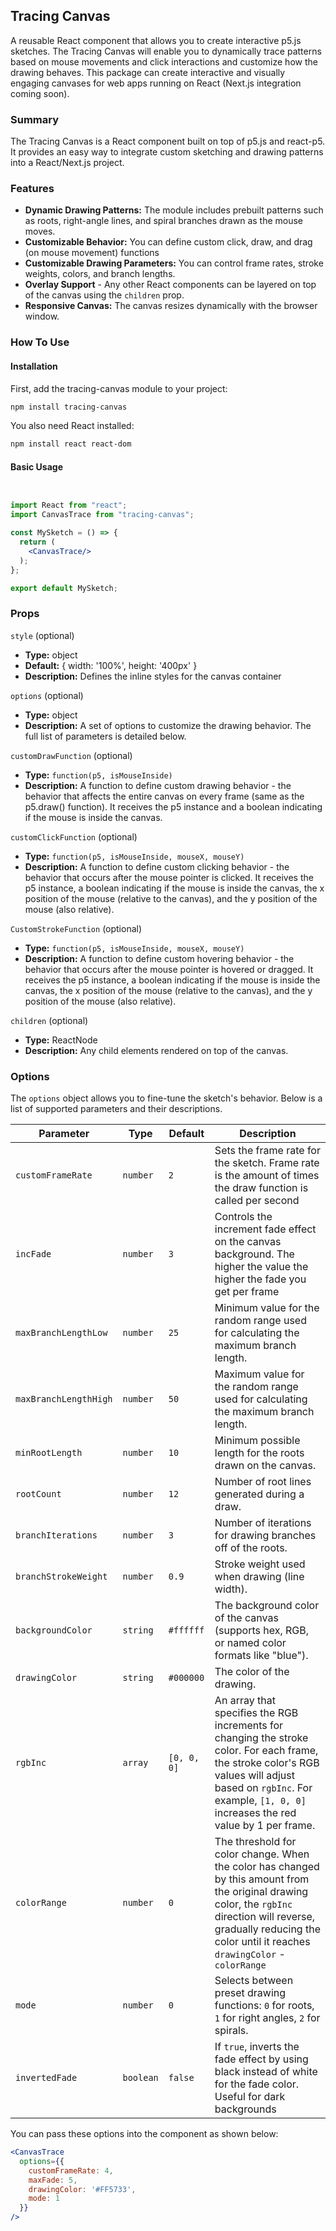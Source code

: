 ## Tracing Canvas
A reusable React component that allows you to create interactive p5.js sketches. The Tracing Canvas will enable you to dynamically trace patterns based on mouse movements and click interactions and customize how the drawing behaves. This package can create interactive and visually engaging canvases for web apps running on React (Next.js integration coming soon).
### Summary
The Tracing Canvas is a React component built on top of p5.js and react-p5. It provides an easy way to integrate custom sketching and drawing patterns into a React/Next.js project.

### Features
- **Dynamic Drawing Patterns:** The module includes prebuilt patterns such as roots, right-angle lines, and spiral branches drawn as the mouse moves.
- **Customizable Behavior:** You can define custom click, draw, and drag (on mouse movement) functions
- **Customizable Drawing Parameters:** You can control frame rates, stroke weights, colors, and branch lengths.
- **Overlay Support** - Any other React components can be layered on top of the canvas using the `children` prop.
- **Responsive Canvas:** The canvas resizes dynamically with the browser window.

### How To Use

#### Installation
First, add the tracing-canvas module to your project:

```bash
npm install tracing-canvas
```

You also need React installed:
```bash
npm install react react-dom
```
#### Basic Usage
```jsx


import React from "react";
import CanvasTrace from "tracing-canvas";

const MySketch = () => {
  return (
    <CanvasTrace/>
  );
};

export default MySketch;
```

### Props
`style` (optional)
- **Type:** object
- **Default:** { width: '100%', height: '400px' }
- **Description:** Defines the inline styles for the canvas container

`options` (optional)
- **Type:** object
- **Description:** A set of options to customize the drawing behavior. The full list of parameters is detailed below.

`customDrawFunction` (optional)
- **Type:** `function(p5, isMouseInside)`
- **Description:** A function to define custom drawing behavior - the behavior that affects the entire canvas on every frame (same as the p5.draw() function). It receives the p5 instance and a boolean indicating if the mouse is inside the canvas.

`customClickFunction` (optional)
- **Type:** `function(p5, isMouseInside, mouseX, mouseY)`
- **Description:** A function to define custom clicking behavior - the behavior that occurs after the mouse pointer is clicked. It receives the p5 instance, a boolean indicating if the mouse is inside the canvas, the x position of the mouse (relative to the canvas), and the y position of the mouse (also relative).

`CustomStrokeFunction` (optional)
- **Type:** `function(p5, isMouseInside, mouseX, mouseY)`
- **Description:** A function to define custom hovering behavior - the behavior that occurs after the mouse pointer is hovered or dragged. It receives the p5 instance, a boolean indicating if the mouse is inside the canvas, the x position of the mouse (relative to the canvas), and the y position of the mouse (also relative).

`children` (optional)
- **Type:** ReactNode
- **Description:** Any child elements rendered on top of the canvas.

### Options
The `options` object allows you to fine-tune the sketch's behavior. Below is a list of supported parameters and their descriptions.

| Parameter              | Type          | Default   | Description                                                                                 |
|------------------------|---------------|-----------|---------------------------------------------------------------------------------------------|
| `customFrameRate`       | `number`      | `2`       | Sets the frame rate for the sketch. Frame rate is the amount of times the draw function is called per second |
| `incFade`              | `number`      | `3`       | Controls the increment fade effect on the canvas background. The higher the value the higher the fade you get per frame  |
| `maxBranchLengthLow`    | `number`      | `25`      | Minimum value for the random range used for calculating the maximum branch length.                                   |
| `maxBranchLengthHigh`   | `number`      | `50`      | Maximum value for the random range used for calculating the maximum branch length.                                   |
| `minRootLength`         | `number`      | `10`      | Minimum possible length for the roots drawn on the canvas.                                            |
| `rootCount`             | `number`      | `12`      | Number of root lines generated during a draw.                                                |
| `branchIterations`      | `number`      | `3`       | Number of iterations for drawing branches off of the roots.                                  |
| `branchStrokeWeight`    | `number`      | `0.9`     | Stroke weight used when drawing (line width).                                                     |
| `backgroundColor` | `string` | `#ffffff` | The background color of the canvas (supports hex, RGB, or named color formats like "blue").     |
| `drawingColor`          | `string`      | `#000000` | The color of the drawing.                                                            |
| `rgbInc`                | `array`       | `[0, 0, 0]` | An array that specifies the RGB increments for changing the stroke color. For each frame, the stroke color's RGB values will adjust based on `rgbInc`. For example, `[1, 0, 0]` increases the red value by 1 per frame.|
| `colorRange`            | `number`      | `0`       | The threshold for color change. When the color has changed by this amount from the original drawing color, the `rgbInc` direction will reverse, gradually reducing the color until it reaches `drawingColor` - `colorRange`                                             |
| `mode`                  | `number`      | `0`       | Selects between preset drawing functions: `0` for roots, `1` for right angles, `2` for spirals.            |
| `invertedFade`          | `boolean`     | `false`   | If `true`, inverts the fade effect by using black instead of white for the fade color. Useful for dark backgrounds       |

You can pass these options into the component as shown below:

```jsx
<CanvasTrace
  options={{
    customFrameRate: 4,
    maxFade: 5,
    drawingColor: '#FF5733',
    mode: 1
  }}
/>
```


